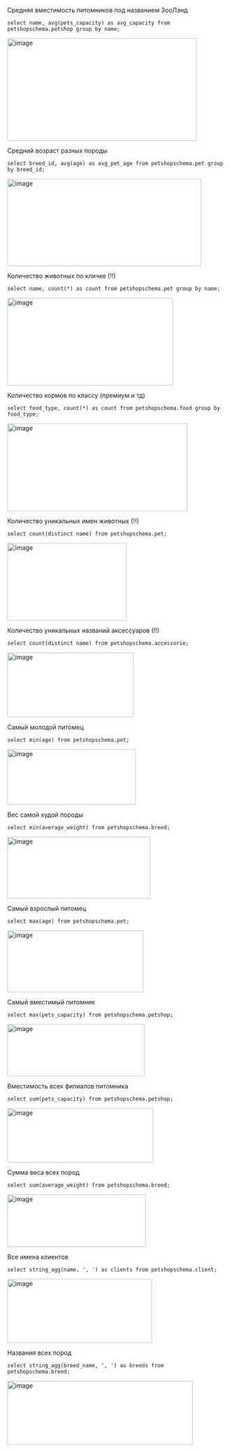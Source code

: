 Средняя вместимость питомников под названием ЗооЛэнд
```
select name, avg(pets_capacity) as avg_capacity from petshopschema.petshop group by name;
```
<img width="433" height="234" alt="image" src="https://github.com/user-attachments/assets/b46b94a5-167f-4988-a6d9-1b12126e6cd1" />


Средний возраст разных породы
```
select breed_id, avg(age) as avg_pet_age from petshopschema.pet group by breed_id;
```
<img width="444" height="199" alt="image" src="https://github.com/user-attachments/assets/e8823db3-ac30-4ebe-a7e3-f0426f007634" />


Количество животных по кличке (!!)
```
select name, count(*) as count from petshopschema.pet group by name;
```
<img width="379" height="200" alt="image" src="https://github.com/user-attachments/assets/0754577b-9198-4a8e-a231-dca37d869322" />


Количество кормов по классу (премиум и тд) 
```
select food_type, count(*) as count from petshopschema.food group by food_type;
```
<img width="412" height="200" alt="image" src="https://github.com/user-attachments/assets/2d9003c1-0be1-4ee7-81d6-6185dd32ebb4" />


Количество уникальных имен животных (!!)
```
select count(distinct name) from petshopschema.pet;
```
<img width="273" height="177" alt="image" src="https://github.com/user-attachments/assets/af2bcdd5-88cd-4ac8-989f-2e5a0eea0cdd" />


Количество уникальных названий аксессуаров (!!)
```
select count(distinct name) from petshopschema.accessorie;
```
<img width="289" height="148" alt="image" src="https://github.com/user-attachments/assets/8c1d5610-d284-42ea-8751-64f494635f75" />


Самый молодой питомец
```
select min(age) from petshopschema.pet;
```
<img width="294" height="127" alt="image" src="https://github.com/user-attachments/assets/5f9b2a54-70a7-44bb-9fe1-2a903788bacc" />


Вес самой худой породы 
```
select min(average_weight) from petshopschema.breed;
```
<img width="327" height="141" alt="image" src="https://github.com/user-attachments/assets/df6f65d5-b792-428b-8119-8747b28c20f1" />


Cамый взрослый питомец
```
select max(age) from petshopschema.pet;
```
<img width="311" height="141" alt="image" src="https://github.com/user-attachments/assets/d2c17102-c829-43e1-b8bc-6917fcf54f34" />


Самый вместимый питомник 
```
select max(pets_capacity) from petshopschema.petshop;
```
<img width="314" height="119" alt="image" src="https://github.com/user-attachments/assets/aa0d111d-6ce6-49f3-ba5c-ea160b0128ee" />


Вместимость всех филиалов питомника
```
select sum(pets_capacity) from petshopschema.petshop;
```
<img width="334" height="124" alt="image" src="https://github.com/user-attachments/assets/91666f35-04a5-48d9-b7f2-564b0688f95e" />


Сумма веса всех пород
```
select sum(average_weight) from petshopschema.breed;
```
<img width="317" height="120" alt="image" src="https://github.com/user-attachments/assets/7b3f4c8e-a0c3-4ab3-b5b7-f139f3969fd6" />


Все имена клиентов
```
select string_agg(name, ', ') as clients from petshopschema.client;
```
<img width="331" height="146" alt="image" src="https://github.com/user-attachments/assets/f20635ed-4b2a-43f3-a7f5-56a424dcaf6b" />


Названия всех пород
```
select string_agg(breed_name, ', ') as breeds from petshopschema.breed;
```
<img width="424" height="146" alt="image" src="https://github.com/user-attachments/assets/5e513c2c-1683-4e24-b2c7-028445b879f1" />
